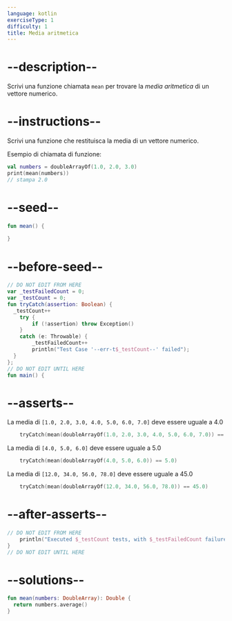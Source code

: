 ```yaml
---
language: kotlin
exerciseType: 1
difficulty: 1
title: Media aritmetica
---
```


# --description--

Scrivi una funzione chiamata `mean` per trovare la _media aritmetica_ di un vettore numerico.

# --instructions--

Scrivi una funzione che restituisca la media di un vettore numerico.

Esempio di chiamata di funzione:
```kotlin
val numbers = doubleArrayOf(1.0, 2.0, 3.0)
print(mean(numbers))
// stampa 2.0
```

# --seed--

```kotlin
fun mean() {
    
}
```

# --before-seed--

```kotlin
// DO NOT EDIT FROM HERE
var _testFailedCount = 0;
var _testCount = 0;
fun tryCatch(assertion: Boolean) {
  _testCount++
    try { 
        if (!assertion) throw Exception()
    }
    catch (e: Throwable) {
        _testFailedCount++
        println("Test Case '--err-t$_testCount--' failed");
  }
};
// DO NOT EDIT UNTIL HERE
fun main() {
```

# --asserts--

La media di `[1.0, 2.0, 3.0, 4.0, 5.0, 6.0, 7.0]` deve essere uguale a 4.0

```kotlin
    tryCatch(mean(doubleArrayOf(1.0, 2.0, 3.0, 4.0, 5.0, 6.0, 7.0)) == 4.0)
```

La media di `[4.0, 5.0, 6.0]` deve essere uguale a 5.0

```kotlin
    tryCatch(mean(doubleArrayOf(4.0, 5.0, 6.0)) == 5.0)
```

La media di `[12.0, 34.0, 56.0, 78.0]` deve essere uguale a 45.0

```kotlin
    tryCatch(mean(doubleArrayOf(12.0, 34.0, 56.0, 78.0)) == 45.0)
```

# --after-asserts--

```kotlin
// DO NOT EDIT FROM HERE 
    println("Executed $_testCount tests, with $_testFailedCount failures");
}
// DO NOT EDIT UNTIL HERE
```

# --solutions--

```kotlin
fun mean(numbers: DoubleArray): Double {
  return numbers.average()
}
```
